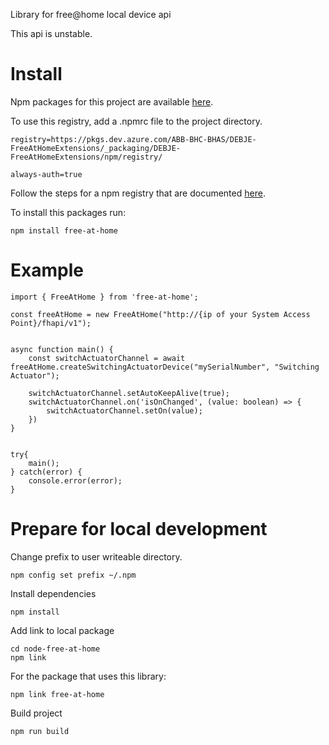 Library for free@home local device api

This api is unstable.

# Install

Npm packages for this project are available [here](https://dev.azure.com/ABB-BHC-BHAS/DEBJE-FreeAtHomeExtensions/_packaging?_a=connect&feed=DEBJE-FreeAtHomeExtensions).

To use this registry, add a .npmrc file to the project directory.

```
registry=https://pkgs.dev.azure.com/ABB-BHC-BHAS/DEBJE-FreeAtHomeExtensions/_packaging/DEBJE-FreeAtHomeExtensions/npm/registry/ 
                        
always-auth=true
```

Follow the steps for a npm registry that are documented [here](https://dev.azure.com/ABB-BHC-BHAS/DEBJE-FreeAtHomeExtensions/_packaging?_a=connect&feed=DEBJE-FreeAtHomeExtensions).

To install this packages run:
```
npm install free-at-home
```

# Example

```
import { FreeAtHome } from 'free-at-home';

const freeAtHome = new FreeAtHome("http://{ip of your System Access Point}/fhapi/v1");


async function main() {
    const switchActuatorChannel = await freeAtHome.createSwitchingActuatorDevice("mySerialNumber", "Switching Actuator");

    switchActuatorChannel.setAutoKeepAlive(true);
    switchActuatorChannel.on('isOnChanged', (value: boolean) => {
        switchActuatorChannel.setOn(value);
    })
}


try{
    main();
} catch(error) {
    console.error(error);
}
```

# Prepare for local development

Change prefix to user writeable directory.
```
npm config set prefix ~/.npm
```

Install dependencies
```
npm install
```

Add link to local package
```
cd node-free-at-home
npm link
```

For the package that uses this library:
```
npm link free-at-home
```

Build project
```
npm run build
```